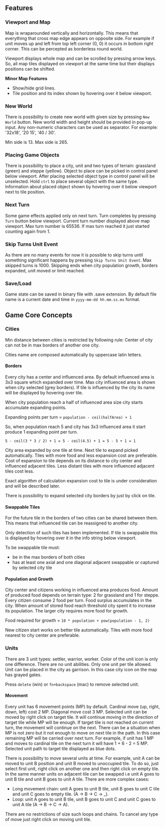 ## Features

### Viewport and Map

Map is wraparounded vertically and horizontally. This means that everything that cross map edge appears on opposite side. For example if unit moves up and left from top left corner (0, 0) it occurs in bottom right corner. This can be percepted as borderless round world.

Viewport displays whole map and can be scrolled by pressing arrow keys. So, all map tiles displayed on viewport at the same time but their displays positions can be shifted.

**Minor Map Features**

* Show/hide grid lines.
* Tile position and its index shown by hovering over it below viewport.

### New World

There is possibility to create new world with given size by pressing `New World` button. New world width and height should be provided in pop-up input. Any non-numeric characters can be used as separator. For example: '32x18', '20 15', '40 / 30'.

Min side is 13. Max side is 265.

### Placing Game Objects

There is possibility to place a city, unit and two types of terrain: grassland (green) and steppe (yellow). Object to place can be picked in control panel below viewport. After placing selected object type in control panel will be unselected. Hold `ctrl` to place several object with the same type. Information about placed object shown by hovering over it below viewport next to tile position.

### Next Turn

Some game effects applied only on next turn. Turn completes by pressing `Turn` button below viewport. Current turn number displayed above map viewport. Max turn number is 65536. If max turn reached it just started counting again from 1.

### Skip Turns Unit Event

As there are no many events for now it is possible to skip turns until something significant happens by pressing `Skip Turns Unit Event`. Max skipped turns is 1000. Skipping ends when city population growth, borders expanded, unit moved or limit reached.

### Save/Load

Game state can be saved in binary file with .save extension. By default file name is a current date and time in `yyyy-mm-dd hh.mm.ss.ms` format.

## Game Core Concepts

### Cities

Min distance between cities is restricted by following rule:
Center of city can not be in max borders of another one city.

Cities name are composed automatically by uppercase latin letters.

#### Borders

Every city has a center and influenced area. By default influenced area is 3x3 square which expanded over time. Max city influenced area is shown when city selected (grey borders). If tile is influenced by the city its name will be displayed by hovering over tile.

When city population reach a half of influenced area size city starts accumulate expanding points.

Expanding points per turn = `population - ceil(halfArea) + 1`

So, when population reach 5 and city has 3x3 influenced area it start produce 1 expanding point per turn.

`5 - ceil(3 * 3 / 2) + 1 = 5 - ceil(4.5) + 1 = 5 - 5 + 1 = 1`

City area expanded by one tile at time. Next tile to expand picked automatically. Tiles with more food and less expansion cost are preferable. Cost of expansion to tile depends on its distance to city center and influenced adjacent tiles. Less distant tiles with more influenced adjacent tiles cost less.

Exact algorithm of calculation expansion cost to tile is under consideration and will be described later.

There is possibility to expand selected city borders by just by click on tile.

#### Swappable Tiles

For the future tile in the borders of two cities can be shared between them. This means that influenced tile can be reassigned to another city.

Only detection of such tiles has been implemented. If tile is swappable this is displayed by hovering over it in the info string below viewport.

To be swappable tile must:
* be in the max borders of both cities
* has at least one axial and one diagonal adjacent swappable or captured by selected city tile

#### Population and Growth

City center and citizens working in influenced area produces food. Amount of produced food depends on terrain type: 2 for grassland and 1 for steppe. Every citizen consume 2 food per turn. Food surplus accumulates in the city. When amount of stored food reach threshold city spent it to increase its population. The larger city requires more food for growth.

Food required for growth = `10 * population + pow(population - 1, 2)`

New citizen start works on better tile automatically. Tiles with more food nearest to city center are preferable.

### Units

There are 3 unit types: settler, warrior, worker. Color of the unit icon is only one difference. There are no unit abilities. Only one unit per tile allowed. Unit can be placed in the city as garrison. In this case city icon on the map has grayed gates.

Press `delete` (win) or `fn+backspace` (mac) to remove selected unit.

#### Movement

Every unit has 6 movement points (MP) by default. Cardinal move (up, right, down, left) cost 2 MP. Diagonal move cost 3 MP. Selected unit can be moved by right click on target tile. It will continue moving in the direction of target tile while MP will be enough. If target tile is not reached on current turn, the movement will continue on the next. There can be a situation when MP is not zero but it not enough to move on next tile in the path. In this case remaining MP will be carried over next turn. For example, if unit has 1 MP and moves to cardinal tile on the next turn it will have 1 + 6 - 2 = 5 MP. Selected unit path to target tile displayed as blue dots.

There is possibility to move several units at time. For example, unit A can be moved to unit B position and unit B moved to unoccupied tile. To do so, just select first unit, right click on another one and then right click on empty tile. In the same manner units on adjacent tile can be swapped i.e unit A goes to unit B tile and unit B goes to unit A tile. There are more complex cases: 

* Long movement chain: unit A goes to unit B tile, unit B goes to unit C tile and unit C goes to empty tile. (A -> B -> C -> _).
* Loop: unit A goes to unit B tile, unit B goes to unit C and unit C goes to unit A tile (A -> B -> C -> A).

There are no restrictions of size such loops and chains. To cancel any type of move just right click on moving unit tile.
